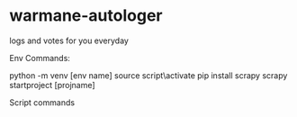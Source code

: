 # warmane-autologer
logs and votes for you everyday

Env Commands:

python -m venv [env name]
source script\activate
pip install scrapy
scrapy startproject [projname]

Script commands
